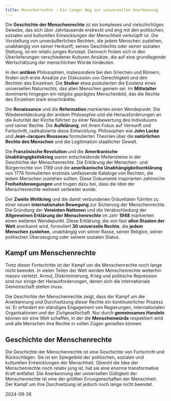 ```yaml
---
title: Menschenrechte – Ein langer Weg zur universellen Anerkennung
---
```

Die **Geschichte der Menschenrechte** ist ein komplexes und vielschichtiges Gewebe, das sich über Jahrtausende erstreckt und eng mit den politischen, sozialen und kulturellen Entwicklungen der Menschheit verknüpft ist. Die Vorstellung von unveräußerlichen Rechten, die jedem Menschen zustehen, unabhängig von seiner Herkunft, seines Geschlechts oder seiner sozialen Stellung, ist ein relativ junges Konzept. Dennoch finden sich in den Überlieferungen verschiedener Kulturen Ansätze, die auf eine grundlegende Wertschätzung der menschlichen Würde hindeuten.

In den **antiken** Philosophien, insbesondere bei den Griechen und Römern, finden sich erste Ansätze zur Diskussion von Gerechtigkeit und den Rechten des Einzelnen. Die **Stoiker** etwa postulierten die Existenz eines universellen Naturrechts, das allen Menschen gemein sei. Im **Mittelalter** dominierte hingegen ein religiös geprägtes Menschenbild, das die Rechte des Einzelnen stark einschränkte.

Die **Renaissance** und die **Reformation** markierten einen Wendepunkt. Die Wiederentdeckung der antiken Philosophie und die Herausforderungen an die Autorität der Kirche führten zu einer Neubewertung des Individuums und seiner Rechte. Die **Aufklärung**, mit ihrem Fokus auf Vernunft und Fortschritt, radikalisierte diese Entwicklung. Philosophen wie **John Locke** und **Jean-Jacques Rousseau** formulierten Theorien über die **natürlichen Rechte des Menschen** und die Legitimation staatlicher Gewalt.

Die **Französische Revolution** und die **Amerikanische** **Unabhängigkeitskrieg** waren entscheidende Meilensteine in der Geschichte der Menschenrechte. Die Erklärung der Menschen- und Bürgerrechte von 1789 und die **amerikanische Unabhängigkeitserklärung** von 1776 formulierten erstmals umfassende Kataloge von Rechten, die jedem Menschen zustehen sollten. Diese Dokumente inspirierten zahlreiche **Freiheitsbewegungen** und trugen dazu bei, dass die Idee der Menschenrechte weltweit verbreitet wurde.

Der **Zweite Weltkrieg** und die damit verbundenen Gräueltaten führten zu einer neuen **internationalen Bewegung** zur Sicherung der Menschenrechte. Die Gründung der **Vereinten Nationen** und die Verabschiedung der **Allgemeinen Erklärung der Menschenrechte** im Jahr **1948** markierten einen weiteren Wendepunkt. Diese Erklärung, die von fast **allen Staaten der Welt** anerkannt wird, formuliert **30 universelle Rechte**, die **jedem Menschen zustehen**, unabhängig von seiner Rasse, seiner Religion, seiner politischen Überzeugung oder seinem sozialen Status.

## Kampf um Menschenrechte

Trotz dieser Fortschritte ist der Kampf um die Menschenrechte noch lange nicht beendet. In vielen Teilen der Welt werden Menschenrechte weiterhin massiv verletzt. Armut, Diskriminierung, Krieg und politische Repression sind nur einige der Herausforderungen, denen sich die internationale Gemeinschaft stellen muss.

Die Geschichte der Menschenrechte zeigt, dass der Kampf um die Anerkennung und Durchsetzung dieser Rechte ein kontinuierlicher Prozess ist. Er erfordert ein ständiges Engagement von Regierungen, internationalen Organisationen und der Zivilgesellschaft. Nur durch **gemeinsames Handeln** können wir eine Welt schaffen, in der die **Menschenwürde** respektiert wird und alle Menschen ihre Rechte in vollen Zügen genießen können.

## Geschichte der Menschenrechte

Die Geschichte der Menschenrechte ist eine Geschichte von Fortschritt und Rückschlägen. Sie ist ein Spiegelbild der politischen, sozialen und kulturellen Entwicklungen der Menschheit. Obwohl die Idee der Menschenrechte noch relativ jung ist, hat sie eine enorme transformative Kraft entfaltet. Die Anerkennung der universellen Gültigkeit der Menschenrechte ist eine der größten Errungenschaften der Menschheit. Der Kampf um ihre Durchsetzung ist jedoch noch lange nicht beendet.

2024-09-26